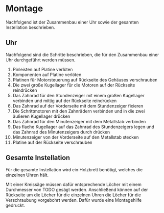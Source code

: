 # Montage
Nachfolgend ist der Zusammenbau einer Uhr sowie der gesamten Instellation beschrieben.

## Uhr
Nachfolgend sind die Schritte beschrieben, die für den Zusammenbau einer Uhr durchgeführt werden müssen.

1. Pinleisten auf Platine verlöten
2. Komponenten auf Platine verlöten
3. Platinen für Motorsteuerung auf Rückseite des Gehäuses verschrauben
4. Die zwei große Kugellager für die Motoren auf der Rückseite reindrücken
5. Das Zahnrad für den Stundenzeiger mit einem großen Kugellager verbinden und mittig auf der Rückseite reindrücken
6. Das Zahnrad auf der Vorderseite mit dem Stundenzeiger fixieren
7. Die Schrittmotoren mit den Zahnrädern verbinden und in die zwei äußeren Kugellager drücken
8. Das Zahnrad für den Minutenzeiger mit dem Metallstab verbinden
9. Das flache Kugellager auf das Zahnrad des Stundenzeigers legen und das Zahnrad des Minutenzeigers durch drücken
10. Minutenzeiger von der Vorderseite auf den Metallstab stecken
11. Platine auf der Rückseite verschrauben


## Gesamte Instellation
Für die gesamte Instellation wird ein Holzbrett benötigt, welches die einzelnen Uhren hält.

Mit einer Kreissäge müssen dafür entsprechende Löcher mit einem Durchmesser von TODO gesägt werden.
Anschließend können auf der Rückseite um die Löcher für die einzelnen Uhren die Löcher für die Verschraubung vorgebohrt werden. Dafür wurde eine Montagehilfe gedruckt.

